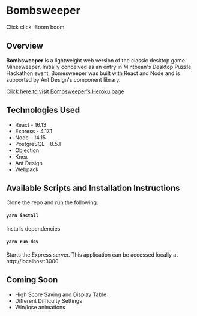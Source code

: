 # Bombsweeper

Click click. Boom boom.

## Overview

<b>Bombsweeper</b> is a lightweight web version of the classic desktop game Minesweeper. Initially conceived as an entry in Mintbean's Desktop Puzzle Hackathon event, Bomesweeper was built with React and Node and is supported by Ant Design's component library.

[Click here to visit Bombsweeper's Heroku page](https://minesweeper-mintbean.herokuapp.com/)

## Technologies Used

- React - 16.13
- Express - 4.17.1
- Node - 14.15
- PostgreSQL - 8.5.1
- Objection
- Knex
- Ant Design
- Webpack

## Available Scripts and Installation Instructions

Clone the repo and run the following:

#### `yarn install`

Installs dependencies

#### `yarn run dev`

Starts the Express server. This application can be accessed locally at http://localhost:3000

## Coming Soon

- High Score Saving and Display Table
- Different Difficulty Settings
- Win/lose animations
